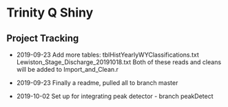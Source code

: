 # Trinity Q Shiny

## Project Tracking

 - 2019-09-23    Add more tables:
                      tblHistYearlyWYClassifications.txt
                      Lewiston_Stage_Discharge_20191018.txt
                 Both of these reads and cleans will be added to Import_and_Clean.r
        
 - 2019-09-23    Finally a readme, pulled all to branch master
 
 - 2019-10-02   Set up for integrating peak detector - branch peakDetect 
 

